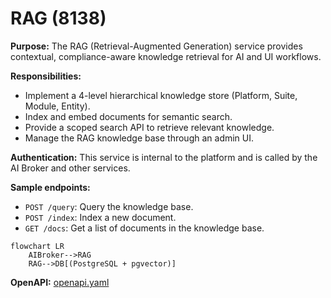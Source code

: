 # RAG (8138)

**Purpose:** The RAG (Retrieval-Augmented Generation) service provides contextual, compliance-aware knowledge retrieval for AI and UI workflows.

**Responsibilities:**
- Implement a 4-level hierarchical knowledge store (Platform, Suite, Module, Entity).
- Index and embed documents for semantic search.
- Provide a scoped search API to retrieve relevant knowledge.
- Manage the RAG knowledge base through an admin UI.

**Authentication:** This service is internal to the platform and is called by the AI Broker and other services.

**Sample endpoints:**
- `POST /query`: Query the knowledge base.
- `POST /index`: Index a new document.
- `GET /docs`: Get a list of documents in the knowledge base.

```mermaid
flowchart LR
    AIBroker-->RAG
    RAG-->DB[(PostgreSQL + pgvector)]
```

**OpenAPI:** [openapi.yaml](./openapi.yaml)

